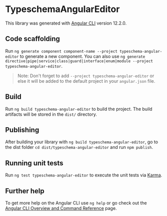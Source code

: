 # TypeschemaAngularEditor

This library was generated with [Angular CLI](https://github.com/angular/angular-cli) version 12.2.0.

## Code scaffolding

Run `ng generate component component-name --project typeschema-angular-editor` to generate a new component. You can also use `ng generate directive|pipe|service|class|guard|interface|enum|module --project typeschema-angular-editor`.
> Note: Don't forget to add `--project typeschema-angular-editor` or else it will be added to the default project in your `angular.json` file. 

## Build

Run `ng build typeschema-angular-editor` to build the project. The build artifacts will be stored in the `dist/` directory.

## Publishing

After building your library with `ng build typeschema-angular-editor`, go to the dist folder `cd dist/typeschema-angular-editor` and run `npm publish`.

## Running unit tests

Run `ng test typeschema-angular-editor` to execute the unit tests via [Karma](https://karma-runner.github.io).

## Further help

To get more help on the Angular CLI use `ng help` or go check out the [Angular CLI Overview and Command Reference](https://angular.io/cli) page.
